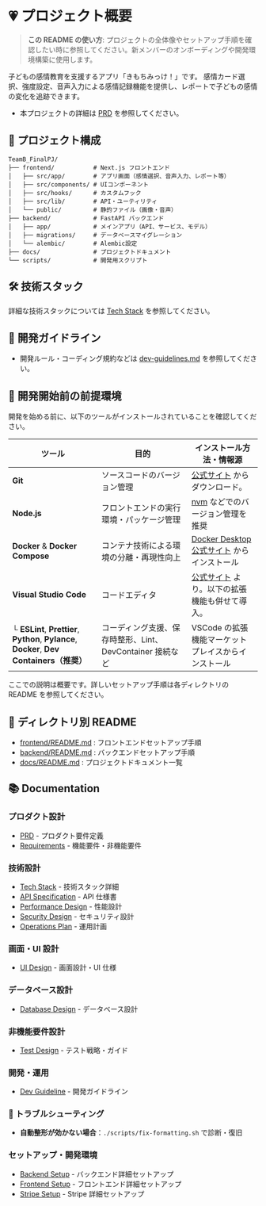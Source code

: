 # 💗 プロジェクト概要

> **この README の使い方**: プロジェクトの全体像やセットアップ手順を確認したい時に参照してください。新メンバーのオンボーディングや開発環境構築に使用します。

子どもの感情教育を支援するアプリ「きもちみっけ！」です。
感情カード選択、強度設定、音声入力による感情記録機能を提供し、レポートで子どもの感情の変化を追跡できます。

- 本プロジェクトの詳細は [PRD](docs/PRD.md) を参照してください。

## 📁 プロジェクト構成

```
TeamB_FinalPJ/
├── frontend/           # Next.js フロントエンド
│   ├── src/app/        # アプリ画面（感情選択、音声入力、レポート等）
│   ├── src/components/ # UIコンポーネント
│   ├── src/hooks/      # カスタムフック
│   ├── src/lib/        # API・ユーティリティ
│   └── public/         # 静的ファイル（画像・音声）
├── backend/            # FastAPI バックエンド
│   ├── app/            # メインアプリ（API、サービス、モデル）
│   ├── migrations/     # データベースマイグレーション
│   └── alembic/        # Alembic設定
├── docs/               # プロジェクトドキュメント
└── scripts/            # 開発用スクリプト
```

## 🛠 技術スタック

詳細な技術スタックについては [Tech Stack](docs/techStack.md) を参照してください。

## 👷 開発ガイドライン

- 開発ルール・コーディング規約などは [dev-guidelines.md](docs/devGuideline.md) を参照してください。

## 🚀 開発開始前の前提環境

開発を始める前に、以下のツールがインストールされていることを確認してください。

| ツール                                                                                      | 目的                                                      | インストール方法・情報源                                                                      |
| ------------------------------------------------------------------------------------------- | --------------------------------------------------------- | --------------------------------------------------------------------------------------------- |
| **Git**                                                                                     | ソースコードのバージョン管理                              | [公式サイト](https://git-scm.com/downloads) からダウンロード。                                |
| **Node.js**                                                                                 | フロントエンドの実行環境・パッケージ管理                  | [nvm](https://github.com/nvm-sh/nvm) などでのバージョン管理を推奨                             |
| **Docker** & **Docker Compose**                                                             | コンテナ技術による環境の分離・再現性向上                  | [Docker Desktop 公式サイト](https://www.docker.com/products/docker-desktop/) からインストール |
| **Visual Studio Code**                                                                      | コードエディタ                                            | [公式サイト](https://code.visualstudio.com/) より。以下の拡張機能も併せて導入。               |
| └ **ESLint**, **Prettier**, **Python**, **Pylance**, **Docker**, **Dev Containers（推奨）** | コーディング支援、保存時整形、Lint、DevContainer 接続など | VSCode の拡張機能マーケットプレイスからインストール                                           |

ここでの説明は概要です。詳しいセットアップ手順は各ディレクトリの README を参照してください。

## 📂 ディレクトリ別 README

- [frontend/README.md](frontend/README.md) : フロントエンドセットアップ手順
- [backend/README.md](backend/README.md) : バックエンドセットアップ手順
- [docs/README.md](docs/README.md) : プロジェクトドキュメント一覧

## 📚 Documentation

### プロダクト設計

- [PRD](docs/PRD.md) - プロダクト要件定義
- [Requirements](docs/requirements.md) - 機能要件・非機能要件

### 技術設計

- [Tech Stack](docs/techStack.md) - 技術スタック詳細
- [API Specification](docs/APISpecification.md) - API 仕様書
- [Performance Design](docs/performanceDesign.md) - 性能設計
- [Security Design](docs/securityDesign.md) - セキュリティ設計
- [Operations Plan](docs/operationsPlan.md) - 運用計画

### 画面・UI 設計

- [UI Design](docs/UIDesign.md) - 画面設計・UI 仕様

### データベース設計

- [Database Design](docs/databaseDesign.md) - データベース設計

### 非機能要件設計

- [Test Design](docs/testDesign.md) - テスト戦略・ガイド

### 開発・運用

- [Dev Guideline](docs/devGuideline.md) - 開発ガイドライン

### 🔧 トラブルシューティング

- **自動整形が効かない場合**：`./scripts/fix-formatting.sh` で診断・復旧

### セットアップ・開発環境

- [Backend Setup](backend/README.md) - バックエンド詳細セットアップ
- [Frontend Setup](frontend/README.md) - フロントエンド詳細セットアップ
- [Stripe Setup](docs/stripe-setup.md) - Stripe 詳細セットアップ
